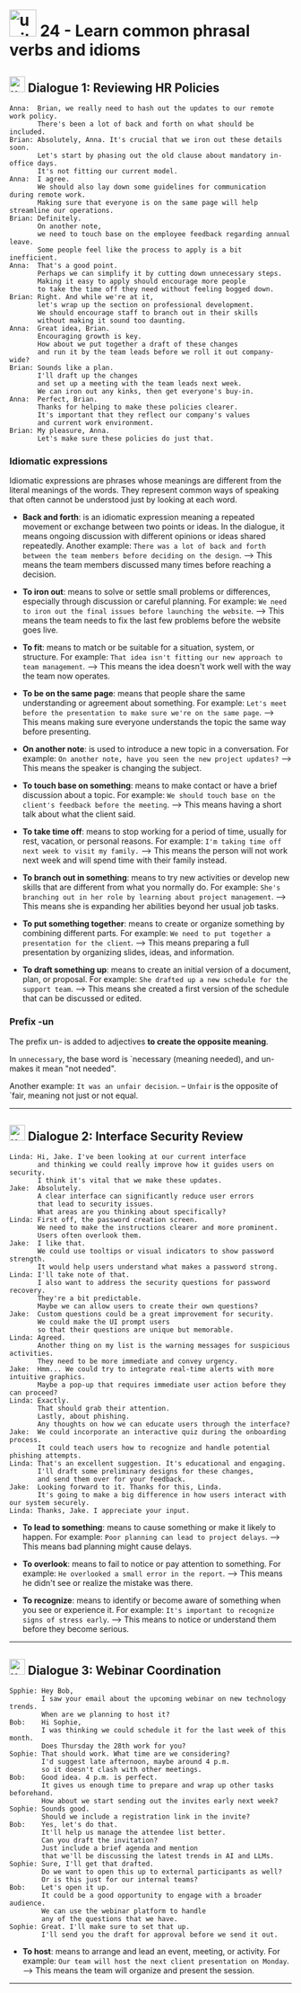 # <img width="48" height="48" src="https://img.icons8.com/emoji/48/united-kingdom-emoji.png" alt="united-kingdom-emoji"/>  24 - Learn common phrasal verbs and idioms

##  <img width="28" height="28" src="https://img.icons8.com/emoji/28/united-kingdom-emoji.png" alt="united-kingdom-emoji"/> Dialogue 1: Reviewing HR Policies


```
Anna:  Brian, we really need to hash out the updates to our remote work policy.
       There's been a lot of back and forth on what should be included.
Brian: Absolutely, Anna. It's crucial that we iron out these details soon.
       Let's start by phasing out the old clause about mandatory in-office days.
       It's not fitting our current model.
Anna:  I agree.
       We should also lay down some guidelines for communication during remote work.
       Making sure that everyone is on the same page will help streamline our operations.
Brian: Definitely.
       On another note,
       we need to touch base on the employee feedback regarding annual leave.
       Some people feel like the process to apply is a bit inefficient.
Anna:  That's a good point.
       Perhaps we can simplify it by cutting down unnecessary steps.
       Making it easy to apply should encourage more people
       to take the time off they need without feeling bogged down.
Brian: Right. And while we're at it,
       let's wrap up the section on professional development.
       We should encourage staff to branch out in their skills
       without making it sound too daunting.
Anna:  Great idea, Brian.
       Encouraging growth is key.
       How about we put together a draft of these changes
       and run it by the team leads before we roll it out company-wide?
Brian: Sounds like a plan.
       I'll draft up the changes
       and set up a meeting with the team leads next week.
       We can iron out any kinks, then get everyone's buy-in.
Anna:  Perfect, Brian.
       Thanks for helping to make these policies clearer.
       It's important that they reflect our company's values
       and current work environment.
Brian: My pleasure, Anna.
       Let's make sure these policies do just that. 
```

### Idiomatic expressions

Idiomatic expressions are phrases whose meanings are different from the literal meanings of the words. They represent common ways of speaking that often cannot be understood just by looking at each word.

- **Back and forth**: is an idiomatic expression meaning a repeated movement or exchange between two points or ideas. In the dialogue, it means ongoing discussion with different opinions or ideas shared repeatedly. Another example: `There was a lot of back and forth between the team members before deciding on the design`. –> This means the team members discussed many times before reaching a decision.

- **To iron out**: means to solve or settle small problems or differences, especially through discussion or careful planning. For example: `We need to iron out the final issues before launching the website`. –> This means the team needs to fix the last few problems before the website goes live.

- **To fit**: means to match or be suitable for a situation, system, or structure. For example: `That idea isn't fitting our new approach to team management`. –> This means the idea doesn't work well with the way the team now operates.

- **To be on the same page**: means that people share the same understanding or agreement about something. For example: `Let's meet before the presentation to make sure we're on the same page`. –> This means making sure everyone understands the topic the same way before presenting.

- **On another note**: is used to introduce a new topic in a conversation. For example: `On another note, have you seen the new project updates?` –> This means the speaker is changing the subject.

- **To touch base on something**: means to make contact or have a brief discussion about a topic. For example: `We should touch base on the client's feedback before the meeting`. –> This means having a short talk about what the client said.

- **To take time off**: means to stop working for a period of time, usually for rest, vacation, or personal reasons. For example: `I'm taking time off next week to visit my family.` –> This means the person will not work next week and will spend time with their family instead.

- **To branch out in something**: means to try new activities or develop new skills that are different from what you normally do. For example: `She's branching out in her role by learning about project management`. –> This means she is expanding her abilities beyond her usual job tasks.

- **To put something together**: means to create or organize something by combining different parts. For example: `We need to put together a presentation for the client`. –> This means preparing a full presentation by organizing slides, ideas, and information.

- **To draft something up**: means to create an initial version of a document, plan, or proposal. For example: `She drafted up a new schedule for the support team`. –> This means she created a first version of the schedule that can be discussed or edited.



### Prefix -un

The prefix un- is added to adjectives **to create the opposite meaning**. 

In `unnecessary`, the base word is `necessary (meaning needed), and un- makes it mean "not needed". 

Another example: `It was an unfair decision`. – `Unfair` is the opposite of `fair, meaning not just or not equal.

---

##  <img width="28" height="28" src="https://img.icons8.com/emoji/28/united-kingdom-emoji.png" alt="united-kingdom-emoji"/> Dialogue 2: Interface Security Review

```
Linda: Hi, Jake. I've been looking at our current interface
       and thinking we could really improve how it guides users on security.
       I think it's vital that we make these updates.
Jake:  Absolutely.
       A clear interface can significantly reduce user errors
       that lead to security issues.
       What areas are you thinking about specifically?
Linda: First off, the password creation screen.
       We need to make the instructions clearer and more prominent.
       Users often overlook them.
Jake:  I like that.
       We could use tooltips or visual indicators to show password strength.
       It would help users understand what makes a password strong.
Linda: I'll take note of that.
       I also want to address the security questions for password recovery.
       They're a bit predictable.
       Maybe we can allow users to create their own questions?
Jake:  Custom questions could be a great improvement for security.
       We could make the UI prompt users
       so that their questions are unique but memorable.
Linda: Agreed.
       Another thing on my list is the warning messages for suspicious activities.
       They need to be more immediate and convey urgency.
Jake:  Hmm... We could try to integrate real-time alerts with more intuitive graphics.
       Maybe a pop-up that requires immediate user action before they can proceed?
Linda: Exactly.
       That should grab their attention.
       Lastly, about phishing.
       Any thoughts on how we can educate users through the interface?
Jake:  We could incorporate an interactive quiz during the onboarding process.
       It could teach users how to recognize and handle potential phishing attempts.
Linda: That's an excellent suggestion. It's educational and engaging.
       I'll draft some preliminary designs for these changes,
       and send them over for your feedback.
Jake:  Looking forward to it. Thanks for this, Linda.
       It's going to make a big difference in how users interact with our system securely.
Linda: Thanks, Jake. I appreciate your input.
```

- **To lead to something**:  means to cause something or make it likely to happen. For example: `Poor planning can lead to project delays`. –> This means bad planning might cause delays.

- **To overlook**: means to fail to notice or pay attention to something. For example: `He overlooked a small error in the report`. –> This means he didn't see or realize the mistake was there.

- **To recognize**: means to identify or become aware of something when you see or experience it. For example: `It's important to recognize signs of stress early`. –> This means to notice or understand them before they become serious.


  
---

##  <img width="28" height="28" src="https://img.icons8.com/emoji/28/united-kingdom-emoji.png" alt="united-kingdom-emoji"/> Dialogue 3: Webinar Coordination

```
Spphie: Hey Bob,
        I saw your email about the upcoming webinar on new technology trends.
        When are we planning to host it?
Bob:    Hi Sophie,
        I was thinking we could schedule it for the last week of this month.
        Does Thursday the 28th work for you?
Sophie: That should work. What time are we considering?
        I'd suggest late afternoon, maybe around 4 p.m.
        so it doesn't clash with other meetings.
Bob:    Good idea. 4 p.m. is perfect.
        It gives us enough time to prepare and wrap up other tasks beforehand.
        How about we start sending out the invites early next week?
Sophie: Sounds good.
        Should we include a registration link in the invite?
Bob:    Yes, let's do that.
        It'll help us manage the attendee list better.
        Can you draft the invitation?
        Just include a brief agenda and mention
        that we'll be discussing the latest trends in AI and LLMs.
Sophie: Sure, I'll get that drafted.
        Do we want to open this up to external participants as well?
        Or is this just for our internal teams? 
Bob:    Let's open it up.
        It could be a good opportunity to engage with a broader audience.
        We can use the webinar platform to handle
        any of the questions that we have.
Sophie: Great. I'll make sure to set that up.
        I'll send you the draft for approval before we send it out.
```

- **To host**: means to arrange and lead an event, meeting, or activity. For example: `Our team will host the next client presentation on Monday`. –> This means the team will organize and present the session.

 
---
